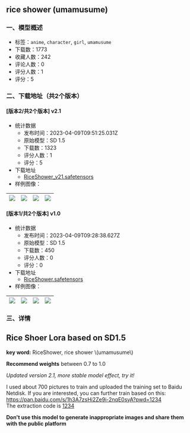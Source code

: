 ## rice shower (umamusume)
### 一、模型概述

- 标签：`anime`, `character`, `girl`, `umamusume`
- 下载数：1773
- 收藏人数：242
- 评论人数：0
- 评分人数：1
- 评分：5

### 二、下载地址（共2个版本）

#### [版本2/共2个版本] v2.1

- 统计数据
  - 发布时间：2023-04-09T09:51:25.031Z
  - 原始模型：SD 1.5
  - 下载数：1323
  - 评分人数：1
  - 评分：5
- 下载地址
  - [RiceShower_v21.safetensors](https://civitai.com/api/download/models/40729)
- 样例图像：

| <img src="https://image.civitai.com/xG1nkqKTMzGDvpLrqFT7WA/3d330638-a1df-4b5e-2a09-98a461a31700/width=450/450093.jpeg" /> | <img src="https://image.civitai.com/xG1nkqKTMzGDvpLrqFT7WA/ac03c829-c90b-4830-cd71-a908ec049500/width=450/450092.jpeg" /> | <img src="https://image.civitai.com/xG1nkqKTMzGDvpLrqFT7WA/642bbc62-7c6d-4fb9-8d8a-3f18af53d900/width=450/450094.jpeg" /> | <img src="https://image.civitai.com/xG1nkqKTMzGDvpLrqFT7WA/dcb1c03e-ca3f-4e11-b207-a40779ab8d00/width=450/450095.jpeg" /> |
| ---- | ---- | ---- | ---- |

#### [版本1/共2个版本] v1.0

- 统计数据
  - 发布时间：2023-04-09T09:28:38.627Z
  - 原始模型：SD 1.5
  - 下载数：450
  - 评分人数：0
  - 评分：0
- 下载地址
  - [RiceShower.safetensors](https://civitai.com/api/download/models/18344)
- 样例图像：

| <img src="https://image.civitai.com/xG1nkqKTMzGDvpLrqFT7WA/27bc2d55-3f21-458d-9517-cc9850842700/width=450/189011.jpeg" /> | <img src="https://image.civitai.com/xG1nkqKTMzGDvpLrqFT7WA/2e8ac611-3972-4895-2c4a-b63924dbba00/width=450/189014.jpeg" /> | <img src="https://image.civitai.com/xG1nkqKTMzGDvpLrqFT7WA/01908733-4137-4a68-449a-f1cc51137e00/width=450/189013.jpeg" /> | <img src="https://image.civitai.com/xG1nkqKTMzGDvpLrqFT7WA/aea044bd-fe0a-4e68-9ed9-208c63075a00/width=450/189012.jpeg" /> |
| ---- | ---- | ---- | ---- |


### 三、详情
<h2>Rice Shoer Lora based on SD1.5</h2><p><strong>key word:</strong> RiceShower, rice shower \(umamusume\)</p><p><strong>Recommend weights</strong> between 0.7 to 1.0</p><p><em>Updated version 2.1, more stable model effect, try it!</em></p><p>I used about 700 pictures to train and uploaded the training set to Baidu Netdisk. If you are interested, you can further train based on this: <a target="_blank" rel="ugc" href="https://pan.baidu.com/s/1h3A7zsHi2Ze9i-2nqE0syA?pwd=1234">https://pan.baidu.com/s/1h3A7zsHi2Ze9i-2nqE0syA?pwd=1234</a> <br />The extraction code is <u>1234</u></p><p><strong>Don't use this model to generate inappropriate images and share them with the public platform</strong></p>